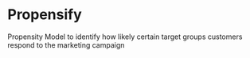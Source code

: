 # Propensify
Propensity Model to identify how likely certain target groups customers respond to the marketing campaign
